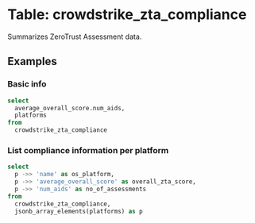 # Table: crowdstrike_zta_compliance

Summarizes ZeroTrust Assessment data.

## Examples

### Basic info

```sql
select
  average_overall_score.num_aids,
  platforms
from
  crowdstrike_zta_compliance
```

### List compliance information per platform

```sql
select
  p ->> 'name' as os_platform,
  p ->> 'average_overall_score' as overall_zta_score,
  p ->> 'num_aids' as no_of_assessments
from
  crowdstrike_zta_compliance,
  jsonb_array_elements(platforms) as p
```
